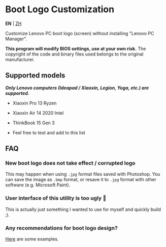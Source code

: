 # Boot Logo Customization

**EN** | [ZH](README.zh.md)

Customize Lenovo PC boot logo (screen) without installing "Lenovo PC Manager".

**This program will modify BIOS settings, use at your own risk.** The copyright of the code and binary files used belongs to the original manufacturer.

## Supported models

***Only Lenovo computers (Ideapad / Xiaoxin, Legion, Yoga, etc.) are supported.***

- Xiaoxin Pro 13 Ryzen

- Xiaoxin Air 14 2020 Intel

- ThinkBook 15 Gen 3

- Feel free to test and add to this list

## FAQ

### New boot logo does not take effect / corrupted logo

This may happen when using `.jpg` format files saved with Photoshop. You can save the image as `.bmp` format, or resave it to `.jpg` format with other software (e.g. Microsoft Paint).

### User interface of this utility is too ugly 🤯

This is actually just something I wanted to use for myself and quickly build ;).

### Any recommendations for boot logo design?

[Here](https://github.com/Coxxs/LogoDiy/tree/master/Examples) are some examples.
